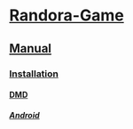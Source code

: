 # [Randora-Game](/README.md)

## [Manual](/manual/README.md)

### [Installation](/manual/installation/README.md)

#### [DMD](/manual/installation/dmd/README.md)

##### [Android](/manual/installation/dmd/android/README.md)


